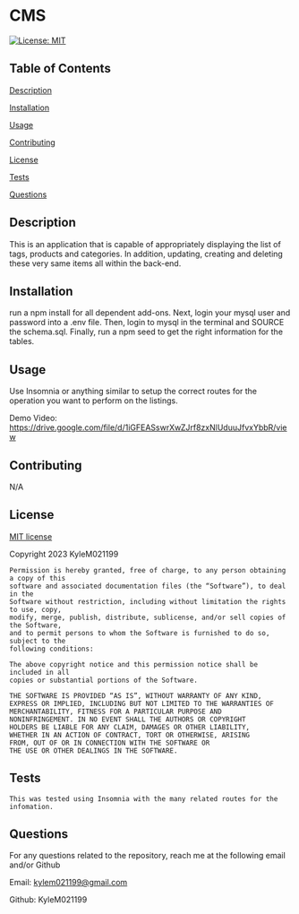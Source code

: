 # CMS
  [![License: MIT](https://img.shields.io/badge/License-MIT-yellow.svg)](https://opensource.org/licenses/MIT)

  ## Table of Contents
  [Description](#description)
  
  [Installation](#installation)
  
  [Usage](#usage)
  
  [Contributing](#contributing)
  
  [License](#license)
  
  [Tests](#tests)
  
  [Questions](#questions)

  ## Description
   This is an application that is capable of appropriately displaying the list of tags, products and categories. In addition, updating, creating and deleting these very same items all within the back-end.

  ## Installation 
   run a npm install for all dependent add-ons. Next, login your mysql user and password into a .env file. Then, login to mysql in the terminal and SOURCE the schema.sql. Finally, run a npm seed to get the right information for the tables.

  ## Usage
   Use Insomnia or anything similar to setup the correct routes for the operation you want to perform on the listings.

   Demo Video: https://drive.google.com/file/d/1iGFEASswrXwZJrf8zxNlUduuJfvxYbbR/view

  ## Contributing
  N/A

  ## License
  
  [MIT license](https://opensource.org/license/mit/)
  
  Copyright 2023 KyleM021199
  
    Permission is hereby granted, free of charge, to any person obtaining a copy of this 
    software and associated documentation files (the “Software”), to deal in the 
    Software without restriction, including without limitation the rights to use, copy, 
    modify, merge, publish, distribute, sublicense, and/or sell copies of the Software, 
    and to permit persons to whom the Software is furnished to do so, subject to the 
    following conditions:

    The above copyright notice and this permission notice shall be included in all 
    copies or substantial portions of the Software.
    
    THE SOFTWARE IS PROVIDED “AS IS”, WITHOUT WARRANTY OF ANY KIND, 
    EXPRESS OR IMPLIED, INCLUDING BUT NOT LIMITED TO THE WARRANTIES OF 
    MERCHANTABILITY, FITNESS FOR A PARTICULAR PURPOSE AND 
    NONINFRINGEMENT. IN NO EVENT SHALL THE AUTHORS OR COPYRIGHT 
    HOLDERS BE LIABLE FOR ANY CLAIM, DAMAGES OR OTHER LIABILITY, 
    WHETHER IN AN ACTION OF CONTRACT, TORT OR OTHERWISE, ARISING 
    FROM, OUT OF OR IN CONNECTION WITH THE SOFTWARE OR 
    THE USE OR OTHER DEALINGS IN THE SOFTWARE.

  ## Tests
    This was tested using Insomnia with the many related routes for the infomation.


  ## Questions
  For any questions related to the repository, reach me at the following email and/or Github

  Email: kylem021199@gmail.com

  Github: KyleM021199